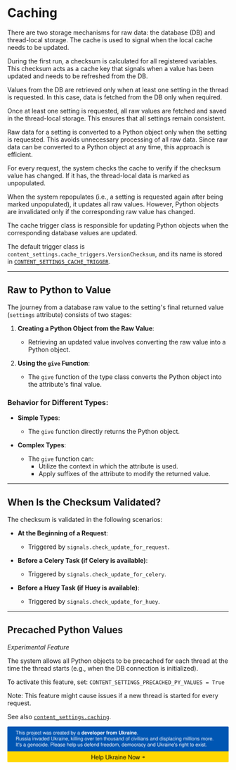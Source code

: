 # Caching

There are two storage mechanisms for raw data: the database (DB) and thread-local storage. The cache is used to signal when the local cache needs to be updated.

During the first run, a checksum is calculated for all registered variables. This checksum acts as a cache key that signals when a value has been updated and needs to be refreshed from the DB.

Values from the DB are retrieved only when at least one setting in the thread is requested. In this case, data is fetched from the DB only when required.

Once at least one setting is requested, all raw values are fetched and saved in the thread-local storage. This ensures that all settings remain consistent.

Raw data for a setting is converted to a Python object only when the setting is requested. This avoids unnecessary processing of all raw data. Since raw data can be converted to a Python object at any time, this approach is efficient.

For every request, the system checks the cache to verify if the checksum value has changed. If it has, the thread-local data is marked as unpopulated.

When the system repopulates (i.e., a setting is requested again after being marked unpopulated), it updates all raw values. However, Python objects are invalidated only if the corresponding raw value has changed.

The cache trigger class is responsible for updating Python objects when the corresponding database values are updated.

The default trigger class is `content_settings.cache_triggers.VersionChecksum`, and its name is stored in [`CONTENT_SETTINGS_CACHE_TRIGGER`](settings.md#content_settings_cache_trigger).

---

## Raw to Python to Value

The journey from a database raw value to the setting's final returned value (`settings` attribute) consists of two stages:

1. **Creating a Python Object from the Raw Value**:
   - Retrieving an updated value involves converting the raw value into a Python object.
   
2. **Using the `give` Function**:
   - The `give` function of the type class converts the Python object into the attribute's final value.

### Behavior for Different Types:
- **Simple Types**: 
   - The `give` function directly returns the Python object.
   
- **Complex Types**:
   - The `give` function can:
     - Utilize the context in which the attribute is used.
     - Apply suffixes of the attribute to modify the returned value.

---

## When Is the Checksum Validated?

The checksum is validated in the following scenarios:

- **At the Beginning of a Request**:
  - Triggered by `signals.check_update_for_request`.
  
- **Before a Celery Task (if Celery is available)**:
  - Triggered by `signals.check_update_for_celery`.
  
- **Before a Huey Task (if Huey is available)**:
  - Triggered by `signals.check_update_for_huey`.

---

## Precached Python Values

*Experimental Feature*

The system allows all Python objects to be precached for each thread at the time the thread starts (e.g., when the DB connection is initialized).

To activate this feature, set: `CONTENT_SETTINGS_PRECACHED_PY_VALUES = True`

Note: This feature might cause issues if a new thread is started for every request.

See also [`content_settings.caching`](source.md#caching).

[![Stand With Ukraine](https://raw.githubusercontent.com/vshymanskyy/StandWithUkraine/main/banner-direct-single.svg)](https://stand-with-ukraine.pp.ua)